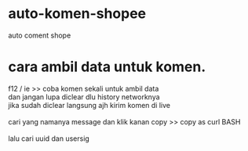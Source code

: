 # auto-komen-shopee
auto coment shope


# cara ambil data untuk komen.

f12 / ie >> coba komen sekali untuk ambil data<br>
dan jangan lupa diclear dlu history networknya<br>
jika sudah diclear langsung ajh kirim komen di live<br>
<br>
cari yang namanya message dan klik kanan copy >> copy as curl BASH<br>
<br>
lalu cari uuid dan usersig <br>

 
